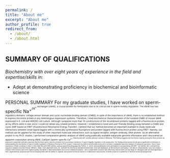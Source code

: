 ```yaml
---
permalink: /
title: "About me"
excerpt: "About me"
author_profile: true
redirect_from:
  - /about/
  - /about.html
---
```


## SUMMARY OF QUALIFICATIONS

_Biochemistry with over eight years of experience in the field and expertise/skills in:_
* Adept at demonstrating proficiency in biochemical and bioinformatic science

PERSONAL SUMMARY
For my graduate studies, I have worked on sperm-specific Na<sup>+<sup/>/H<sup>+<sup/> exchanger (sNHE), a crucial protein for fertilization due to its critical role in sperm motility regulation. The sNHE has two regulatory domains: voltage sensor domain and cyclic nucleotide binding domain (CNBD). In spite of the importance of sNHE, there is no established method to express the entire protein in any heterologous expression systems. Therefore, I tried biochemical characterization of the isolated CNBD of mouse sNHE expressed in E. coli and HEK293 cell culture. Although I prepared more than 10 constructions of the recombinant proteins tagged with a fluorescence protein, all my efforts were in vain since I could not obtain any soluble proteins. However, I established a novel and user-friendly binding assay between a CNBD and cyclic AMP based on FRET (Fluorescence Resonance Energy Transfer). I believe that our method becomes an important example to study molecular interactions between small ligand tagged with a chemically synthesized fluorophore and protein tagged with fluorescence protein using FRET. Namely, our method can be applied for the study of other important molecular interactions such as ligand-receptor, antigen-antibody, DNA-protein.
As an alternative project in my Ph.D. studies, I performed comparative genetic analysis of sNHE using publically available eukaryote genome information and I discovered an apparent coevolution among sNHE, CatSper (sperm-specific Ca<sup>2+<sup/> channel) and sAC (soluble adenylyl cyclase) in Metazoa. This finding suggests the functional coupling among the three proteins as proposed in mammals and also proposes that the three sperm-specific proteins form a prototype machinery of sperm flagellar regulation in the eukaryotes. Our finding and proposal should give a significant contribution to understanding the mechanism of sperm motility regulation in Metazoa.
During my Ph.D. project, I improved my skills in bioinformatic protocols to achieve comparative genomic analysis of eukaryotic genomes. Since I have experience in Bash scripting in order to mine data files and UNIX utilities, using programming languages like Python, C, and R, and parallelization and optimization in programming with MPI. I am familiar with command line sequence analysis tools like Hmmer, MEGAcc, Blast, multi-alignment tools, etc. and with the interfaced standard bioinformatic tools and databases, as Bioconductor and Galaxy.
I am able to independently carry out creative research with tenacity and of the highest quality standards in data interpretation and correct statistical analysis. I am a collaborative research and effectively interact with a broad range of colleagues with tact and diplomacy. I have organizational, analytical and record-keeping skills with the ability to organize and present technical reports to collaborators and promote scientific projects to audiences of diverse technical backgrounds.

